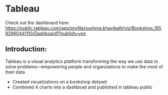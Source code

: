 # Tableau

Check out the dashboard here: https://public.tableau.com/app/profile/sushma.bhavikatti/viz/Bookshop_16592960441110/Dashboard1?publish=yes

## Introduction:
Tableau is a visual analytics platform transforming the way we use data to solve problems—empowering people and organizations to make the most of their data

- Created visualizations on a bookshop dataset
- Combined 4 charts into a dashboad and published in tableau public
